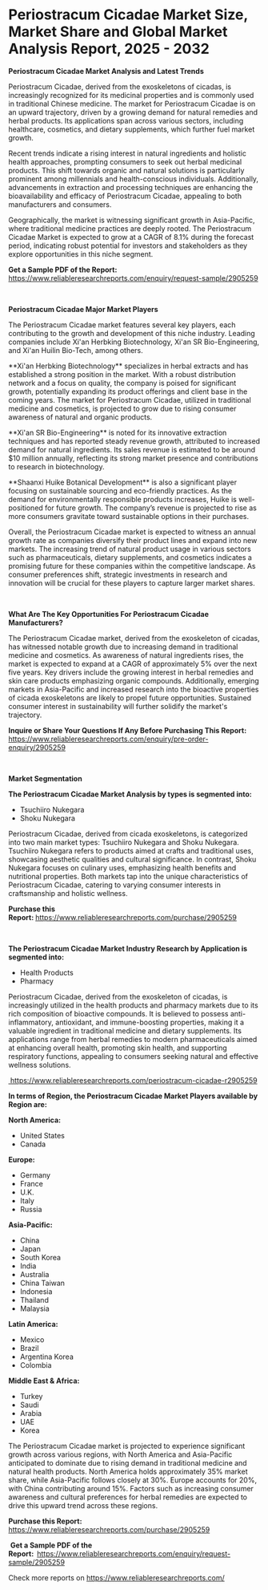 <p><h1>Periostracum Cicadae Market Size, Market Share and Global Market Analysis Report, 2025 - 2032</h1></p><p><strong>Periostracum Cicadae Market Analysis and Latest Trends</strong></p>
<p><p>Periostracum Cicadae, derived from the exoskeletons of cicadas, is increasingly recognized for its medicinal properties and is commonly used in traditional Chinese medicine. The market for Periostracum Cicadae is on an upward trajectory, driven by a growing demand for natural remedies and herbal products. Its applications span across various sectors, including healthcare, cosmetics, and dietary supplements, which further fuel market growth.</p><p>Recent trends indicate a rising interest in natural ingredients and holistic health approaches, prompting consumers to seek out herbal medicinal products. This shift towards organic and natural solutions is particularly prominent among millennials and health-conscious individuals. Additionally, advancements in extraction and processing techniques are enhancing the bioavailability and efficacy of Periostracum Cicadae, appealing to both manufacturers and consumers.</p><p>Geographically, the market is witnessing significant growth in Asia-Pacific, where traditional medicine practices are deeply rooted. The Periostracum Cicadae Market is expected to grow at a CAGR of 8.1% during the forecast period, indicating robust potential for investors and stakeholders as they explore opportunities in this niche segment.</p></p>
<p><strong>Get a Sample PDF of the Report:&nbsp;</strong> <a href="https://www.reliableresearchreports.com/enquiry/request-sample/2905259?utm_campaign=40&utm_medium=2&utm_source=Github&utm_content=ia&utm_term=12032025&utm_id=periostracum-cicadae">https://www.reliableresearchreports.com/enquiry/request-sample/2905259</a></p>
<p>&nbsp;</p>
<p><strong>Periostracum Cicadae Major Market Players</strong></p>
<p><p>The Periostracum Cicadae market features several key players, each contributing to the growth and development of this niche industry. Leading companies include Xi'an Herbking Biotechnology, Xi'an SR Bio-Engineering, and Xi'an Huilin Bio-Tech, among others.</p><p>**Xi'an Herbking Biotechnology** specializes in herbal extracts and has established a strong position in the market. With a robust distribution network and a focus on quality, the company is poised for significant growth, potentially expanding its product offerings and client base in the coming years. The market for Periostracum Cicadae, utilized in traditional medicine and cosmetics, is projected to grow due to rising consumer awareness of natural and organic products.</p><p>**Xi'an SR Bio-Engineering** is noted for its innovative extraction techniques and has reported steady revenue growth, attributed to increased demand for natural ingredients. Its sales revenue is estimated to be around $10 million annually, reflecting its strong market presence and contributions to research in biotechnology.</p><p>**Shaanxi Huike Botanical Development** is also a significant player focusing on sustainable sourcing and eco-friendly practices. As the demand for environmentally responsible products increases, Huike is well-positioned for future growth. The company’s revenue is projected to rise as more consumers gravitate toward sustainable options in their purchases.</p><p>Overall, the Periostracum Cicadae market is expected to witness an annual growth rate as companies diversify their product lines and expand into new markets. The increasing trend of natural product usage in various sectors such as pharmaceuticals, dietary supplements, and cosmetics indicates a promising future for these companies within the competitive landscape. As consumer preferences shift, strategic investments in research and innovation will be crucial for these players to capture larger market shares.</p></p>
<p>&nbsp;</p>
<p><strong>What Are The Key Opportunities For Periostracum Cicadae Manufacturers?</strong></p>
<p><p>The Periostracum Cicadae market, derived from the exoskeleton of cicadas, has witnessed notable growth due to increasing demand in traditional medicine and cosmetics. As awareness of natural ingredients rises, the market is expected to expand at a CAGR of approximately 5% over the next five years. Key drivers include the growing interest in herbal remedies and skin care products emphasizing organic compounds. Additionally, emerging markets in Asia-Pacific and increased research into the bioactive properties of cicada exoskeletons are likely to propel future opportunities. Sustained consumer interest in sustainability will further solidify the market's trajectory.</p></p>
<p><strong>Inquire or Share Your Questions If Any Before Purchasing This Report:</strong> <a href="https://www.reliableresearchreports.com/enquiry/pre-order-enquiry/2905259?utm_campaign=40&utm_medium=2&utm_source=Github&utm_content=ia&utm_term=12032025&utm_id=periostracum-cicadae">https://www.reliableresearchreports.com/enquiry/pre-order-enquiry/2905259</a></p>
<p>&nbsp;</p>
<p><strong>Market Segmentation</strong></p>
<p><strong>The Periostracum Cicadae Market Analysis by types is segmented into:</strong></p>
<p><ul><li>Tsuchiiro Nukegara</li><li>Shoku Nukegara</li></ul></p>
<p><p>Periostracum Cicadae, derived from cicada exoskeletons, is categorized into two main market types: Tsuchiiro Nukegara and Shoku Nukegara. Tsuchiiro Nukegara refers to products aimed at crafts and traditional uses, showcasing aesthetic qualities and cultural significance. In contrast, Shoku Nukegara focuses on culinary uses, emphasizing health benefits and nutritional properties. Both markets tap into the unique characteristics of Periostracum Cicadae, catering to varying consumer interests in craftsmanship and holistic wellness.</p></p>
<p><strong>Purchase this Report:&nbsp;</strong><a href="https://www.reliableresearchreports.com/purchase/2905259?utm_campaign=40&utm_medium=2&utm_source=Github&utm_content=ia&utm_term=12032025&utm_id=periostracum-cicadae">https://www.reliableresearchreports.com/purchase/2905259</a></p>
<p>&nbsp;</p>
<p><strong>The Periostracum Cicadae Market Industry Research by Application is segmented into:</strong></p>
<p><ul><li>Health Products</li><li>Pharmacy</li></ul></p>
<p><p>Periostracum Cicadae, derived from the exoskeleton of cicadas, is increasingly utilized in the health products and pharmacy markets due to its rich composition of bioactive compounds. It is believed to possess anti-inflammatory, antioxidant, and immune-boosting properties, making it a valuable ingredient in traditional medicine and dietary supplements. Its applications range from herbal remedies to modern pharmaceuticals aimed at enhancing overall health, promoting skin health, and supporting respiratory functions, appealing to consumers seeking natural and effective wellness solutions.</p></p>
<p><a href="https://www.reliableresearchreports.com/periostracum-cicadae-r2905259?utm_campaign=40&utm_medium=2&utm_source=Github&utm_content=ia&utm_term=12032025&utm_id=periostracum-cicadae">&nbsp;https://www.reliableresearchreports.com/periostracum-cicadae-r2905259</a></p>
<p><strong>In terms of Region, the Periostracum Cicadae Market Players available by Region are:</strong></p>
<p>
    <p> <strong> North America: </strong>
        <ul>
            <li>United States</li>
            <li>Canada</li>
        </ul>
        </p> 
    <p> <strong> Europe: </strong>
        <ul>
            <li>Germany</li>
            <li>France</li>
            <li>U.K.</li>
            <li>Italy</li>
            <li>Russia</li>
        </ul>
        </p> 
    <p> <strong> Asia-Pacific: </strong>
        <ul>
            <li>China</li>
            <li>Japan</li>
            <li>South Korea</li>
            <li>India</li>
            <li>Australia</li>
            <li>China Taiwan</li>
            <li>Indonesia</li>
            <li>Thailand</li>
            <li>Malaysia</li>
        </ul>
        </p> 
    <p> <strong> Latin America: </strong>
        <ul>
            <li>Mexico</li>
            <li>Brazil</li>
            <li>Argentina Korea</li>
            <li>Colombia</li>
        </ul>
        </p> 
    <p> <strong> Middle East & Africa: </strong>
        <ul>
            <li>Turkey</li>
            <li>Saudi</li>
            <li>Arabia</li>
            <li>UAE</li>
            <li>Korea</li>
        </ul>
    </p>
    </p>
<p><p>The Periostracum Cicadae market is projected to experience significant growth across various regions, with North America and Asia-Pacific anticipated to dominate due to rising demand in traditional medicine and natural health products. North America holds approximately 35% market share, while Asia-Pacific follows closely at 30%. Europe accounts for 20%, with China contributing around 15%. Factors such as increasing consumer awareness and cultural preferences for herbal remedies are expected to drive this upward trend across these regions.</p></p>
<p><strong>Purchase this Report: </strong><a href="https://www.reliableresearchreports.com/purchase/2905259?utm_campaign=40&utm_medium=2&utm_source=Github&utm_content=ia&utm_term=12032025&utm_id=periostracum-cicadae">https://www.reliableresearchreports.com/purchase/2905259</a></p>
<p>&nbsp;<strong>Get a Sample PDF of the Report:&nbsp;&nbsp;</strong><a href="https://www.reliableresearchreports.com/enquiry/request-sample/2905259?utm_campaign=40&utm_medium=2&utm_source=Github&utm_content=ia&utm_term=12032025&utm_id=periostracum-cicadae">https://www.reliableresearchreports.com/enquiry/request-sample/2905259</a></p>
<p><strong></strong></p>
<p>Check more reports on <a href="https://www.reliableresearchreports.com/?utm_campaign=40&utm_medium=2&utm_source=Github&utm_content=ia&utm_term=12032025&utm_id=periostracum-cicadae">https://www.reliableresearchreports.com/</a></p>